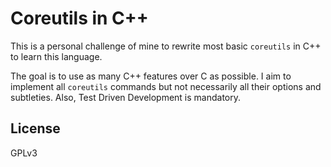 # Coreutils in C++

This is a personal challenge of mine to rewrite most basic `coreutils`
in C++ to learn this language.

The goal is to use as many C++ features over C as possible.
I aim to implement all `coreutils` commands but not necessarily
all their options and subtleties. Also, Test Driven Development is
mandatory.

## License

GPLv3
